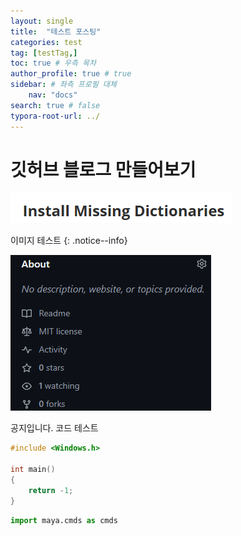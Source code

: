 ```yaml
---
layout: single
title:  "테스트 포스팅"
categories: test
tag: [testTag,]
toc: true # 우측 목차
author_profile: true # true
sidebar: # 좌측 프로필 대체
    nav: "docs"
search: true # false
typora-root-url: ../
---
```


# 깃허브 블로그 만들어보기

![image-20250126001323756](images/2025-01-25-first/image-20250126001323756.png)

이미지 테스트
{: .notice--info}

![image-20250126002334409](/images/2025-01-25-first/image-20250126002334409.png)

<div class="notice--success">
공지입니다.
코드 테스트

```c++
#include <Windows.h>

int main()
{
    return -1;
}
```

<div>

```python
import maya.cmds as cmds
```

